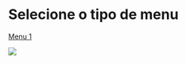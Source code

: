 # Selecione o tipo de menu
[Menu 1](/menu-1)

![](https://github.com/drelocatelli/crashCourses/blob/master/dropdown-menu/images/tutorial1.png)

